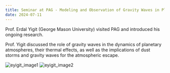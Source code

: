 ```yaml
---
title: Seminar at PAG - Modeling and Observation of Gravity Waves in Planetary Atmospheres
date: 2024-07-11
---
```


Prof. Erdal Yigit (George Mason University) visited PAG and introduced his ongoing research.

Prof. Yigit discussed the role of gravity waves in the dynamics of planetary atmospheres, their thermal effects, as well as the implications of dust storms and gravity waves for the atmospheric escape.

![eyigit_image1](seminar_jully11_1jpg)
![eyigit_image2](seminar_jully11_2jpg)